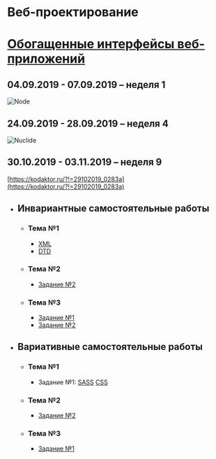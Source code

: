 # Веб-проектирование
# [Обогащенные интерфейсы веб-приложений](https://github.com/ShekhovtcovaE/web-portfolio/blob/master/web2.md)
## 04.09.2019 - 07.09.2019 – неделя 1
![Node](https://github.com/ShekhovtcovaE/web-portfolio/raw/master/images/node.png)

## 24.09.2019 - 28.09.2019 – неделя 4
![Nuclide](https://github.com/ShekhovtcovaE/web-portfolio/raw/master/images/nuclide.png)

## 30.10.2019 - 03.11.2019 – неделя 9
[https://kodaktor.ru/?!=29102019_0283a](https://kodaktor.ru/?!=29102019_0283a)

- ## Инвариантные самостоятельные работы
    - ### Тема №1
        - [XML](https://https://github.com/ShekhovtcovaE/web-portfolio/blob/master/web1/portfolio.xml)
        - [DTD](https://github.com/ShekhovtcovaE/web-portfolio/blob/master/web1/doc.dtd)
    - ### Тема №2
        - [Задание №2](https://kodaktor.ru/9edb3a9)
    - ### Тема №3
        - [Задание №1](https://kodaktor.ru/9edb3a9_abf94)
        - [Задание №2](https://kodaktor.ru/9edb3a9_e3084)
- ## Вариативные самостоятельные работы
    - ### Тема №1
        - Задание №1: [SASS](https://github.com/ShekhovtcovaE/web-portfolio/blob/master/web1/sc.scss) [CSS](https://github.com/ShekhovtcovaE/web-portfolio/blob/master/web1/cs.css)
    - ### Тема №2
        - [Задание №2](https://docs.google.com/presentation/d/1AIRYkj0B7VRdltxhpH6Uy42l6gjkLVOIyrfJA88kd4w/edit?usp=sharing)
    - ### Тема №3
        - [Задание №1](https://kodaktor.ru/g/9edb3a9_efd01)
